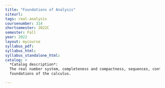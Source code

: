```yaml
---
title: "Foundations of Analysis"
siteurl:
tags: real-analysis
coursenumber: 314
shortsemester: 2022C
semester: Fall
year: 2022
layout: mycourse
syllabus_pdf:
syllabus_html:
syllabus_standalone_html:
catalog: >
  *Catalog description*:
  The real number system, completeness and compactness, sequences, continuity,
  foundations of the calculus.

---
```

